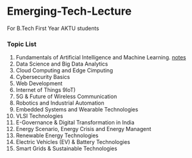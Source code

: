 # Emerging-Tech-Lecture
For B.Tech First Year AKTU students
### Topic List
1. Fundamentals of Artificial Intelligence and Machine Learning. [notes](https://github.com/SaketJNU/Emerging-Tech-Lecture/blob/main/notes/Fundamental%20of%20AI%20and%20ML.pdf)
2. Data Science and Big Data Analytics
3. Cloud Computing and Edge Cimputing
4. Cybersecurity Basics
5. Web Development
6. Internet of Things 9IoT)
7. 5G & Future of Wireless Communication
8. Robotics and Industrial Automation
9. Embedded Systems and Wearable Technologies
10. VLSI Technologies
11. E-Governance & Digital Transformation in India
12. Energy Scenario, Energy Crisis and Energy Managent
13. Renewable Energy Technologies
14. Electric Vehicles (EV) & Battery Technologies
15. Smart Grids & Sustainable Technologies